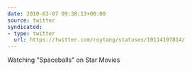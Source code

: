 ```yaml
---
date: 2010-03-07 09:38:13+00:00
source: twitter
syndicated:
- type: twitter
  url: https://twitter.com/roytang/statuses/10114197814/
---
```


Watching "Spaceballs" on Star Movies
